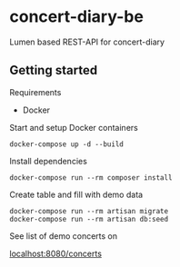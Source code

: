 # concert-diary-be
Lumen based REST-API for concert-diary

## Getting started

Requirements

- Docker

Start and setup Docker containers

```shell
docker-compose up -d --build
```

Install dependencies

```shell
docker-compose run --rm composer install
```

Create table and fill with demo data

```shell
docker-compose run --rm artisan migrate
docker-compose run --rm artisan db:seed
```

See list of demo concerts on

[localhost:8080/concerts]()
